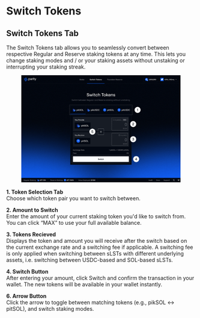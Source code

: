 # Switch Tokens

## Switch Tokens Tab

The Switch Tokens tab allows you to seamlessly convert between respective Regular and Reserve staking tokens at any time. This lets you change staking modes and / or your staking assets without unstaking or interrupting your staking streak.

<figure><img src="../.gitbook/assets/Switch Tokens.png" alt=""><figcaption></figcaption></figure>

**1. Token Selection Tab**\
Choose which token pair you want to switch between.

**2. Amount to Switch**\
Enter the amount of your current staking token you'd like to switch from. You can click “MAX” to use your full available balance.

**3. Tokens Recieved**\
Displays the token and amount you will receive after the switch based on the current exchange rate and a switching fee if applicable. A switching fee is only applied when switching between sLSTs with different underlying assets, i.e. switching between USDC-based and SOL-based sLSTs.

**4. Switch Button**\
After entering your amount, click Switch and confirm the transaction in your wallet. The new tokens will be available in your wallet instantly.

**6. Arrow Button**\
Click the arrow to toggle between matching tokens (e.g., pikSOL ↔ pitSOL), and switch staking modes.
